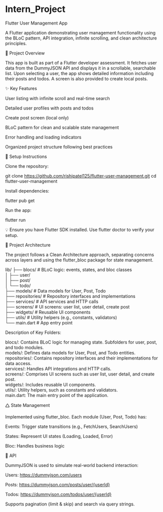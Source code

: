 # Intern_Project

Flutter User Management App

A Flutter application demonstrating user management functionality using the BLoC pattern, API integration, infinite scrolling, and clean architecture principles.

🚀 Project Overview

This app is built as part of a Flutter developer assessment. It fetches user data from the DummyJSON API and displays it in a scrollable, searchable list. Upon selecting a user, the app shows detailed information including their posts and todos. A screen is also provided to create local posts.

✨ Key Features

User listing with infinite scroll and real-time search

Detailed user profiles with posts and todos

Create post screen (local only)

BLoC pattern for clean and scalable state management

Error handling and loading indicators

Organized project structure following best practices

💠 Setup Instructions

Clone the repository:

git clone https://github.com/rishipatel125/flutter-user-management.git
cd flutter-user-management

Install dependencies:

flutter pub get

Run the app:

flutter run

💡 Ensure you have Flutter SDK installed. Use flutter doctor to verify your setup.

🧱 Project Architecture

The project follows a Clean Architecture approach, separating concerns across layers and using the flutter_bloc package for state management.

lib/
├── blocs/          # BLoC logic: events, states, and bloc classes  
│   ├── user/  
│   ├── post/  
│   └── todo/  
├── models/         # Data models for User, Post, Todo  
├── repositories/   # Repository interfaces and implementations  
├── services/       # API services and HTTP calls  
├── screens/        # UI screens: user list, user detail, create post  
├── widgets/        # Reusable UI components  
├── utils/          # Utility helpers (e.g., constants, validators)  
└── main.dart       # App entry point  

Description of Key Folders:

blocs/: Contains BLoC logic for managing state. Subfolders for user, post, and todo modules.  
models/: Defines data models for User, Post, and Todo entities.  
repositories/: Contains repository interfaces and their implementations for data access.  
services/: Handles API integrations and HTTP calls.  
screens/: Comprises UI screens such as user list, user detail, and create post.  
widgets/: Includes reusable UI components.  
utils/: Utility helpers, such as constants and validators.  
main.dart: The main entry point of the application.  

🛆 State Management

Implemented using flutter_bloc. Each module (User, Post, Todo) has:

Events: Trigger state transitions (e.g., FetchUsers, SearchUsers)

States: Represent UI states (Loading, Loaded, Error)

Bloc: Handles business logic

📱 API

DummyJSON is used to simulate real-world backend interaction:

Users: https://dummyjson.com/users

Posts: https://dummyjson.com/posts/user/{userId}

Todos: https://dummyjson.com/todos/user/{userId}

Supports pagination (limit & skip) and search via query strings.

